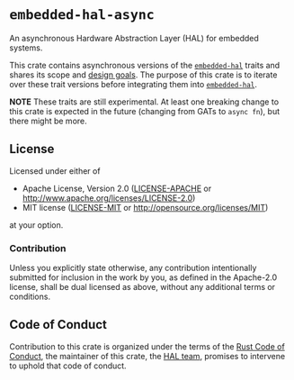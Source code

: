 <!--
[![crates.io](https://img.shields.io/crates/d/embedded-hal-async.svg)](https://crates.io/crates/embedded-hal-async)
[![crates.io](https://img.shields.io/crates/v/embedded-hal-async.svg)](https://crates.io/crates/embedded-hal-async)
[![Documentation](https://docs.rs/embedded-hal-async/badge.svg)](https://docs.rs/embedded-hal-async)
![Minimum Supported Rust Version](https://img.shields.io/badge/rustc-1.46+-blue.svg)
-->

# `embedded-hal-async`

An asynchronous Hardware Abstraction Layer (HAL) for embedded systems.

This crate contains asynchronous versions of the [`embedded-hal`] traits and shares its scope and [design goals].
The purpose of this crate is to iterate over these trait versions before integrating them into [`embedded-hal`].

**NOTE** These traits are still experimental. At least one breaking change to this crate is expected in the future (changing from GATs to `async fn`), but there might be more.

<!-- This project is developed and maintained by the [HAL team][team]. -->

<!--
## [API reference]

[API reference]: https://docs.rs/embedded-hal-async
-->

<!--
## Minimum Supported Rust Version (MSRV)

This crate is guaranteed to compile on stable Rust 1.46 and up. It *might*
compile with older versions but that may change in any new patch release.
-->

## License

Licensed under either of

- Apache License, Version 2.0 ([LICENSE-APACHE](LICENSE-APACHE) or
  http://www.apache.org/licenses/LICENSE-2.0)
- MIT license ([LICENSE-MIT](LICENSE-MIT) or http://opensource.org/licenses/MIT)

at your option.

### Contribution

Unless you explicitly state otherwise, any contribution intentionally submitted
for inclusion in the work by you, as defined in the Apache-2.0 license, shall be
dual licensed as above, without any additional terms or conditions.

## Code of Conduct

Contribution to this crate is organized under the terms of the [Rust Code of
Conduct][CoC], the maintainer of this crate, the [HAL team][team], promises
to intervene to uphold that code of conduct.

[CoC]: ../CODE_OF_CONDUCT.md
[team]: https://github.com/rust-embedded/wg#the-hal-team
[`embedded-hal`]: https://crates.io/crates/embedded-hal
[design goals]: https://docs.rs/embedded-hal/latest/embedded_hal/#design-goals